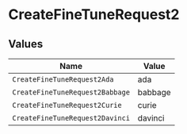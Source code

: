 # CreateFineTuneRequest2


## Values

| Name                            | Value                           |
| ------------------------------- | ------------------------------- |
| `CreateFineTuneRequest2Ada`     | ada                             |
| `CreateFineTuneRequest2Babbage` | babbage                         |
| `CreateFineTuneRequest2Curie`   | curie                           |
| `CreateFineTuneRequest2Davinci` | davinci                         |